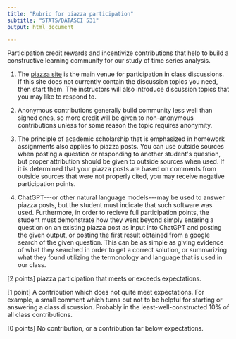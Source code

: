 ```yaml
---
title: "Rubric for piazza participation"
subtitle: "STATS/DATASCI 531"
output: html_document

---
```


Participation credit rewards and incentivize contributions that help to build a constructive learning community for our study of time series analysis.

1. The [piazza site](https://piazza.com/umich/winter2025/datascistats531) is the main venue for participation in class discussions. If this site does not currently contain the discussion topics you need, then start them. The instructors will also introduce discussion topics that you may like to respond to.

1. Anonymous contributions generally build community less well than signed ones, so more credit will be given to non-anonymous contributions unless for some reason the topic requires anonymity.

1. The principle of academic scholarship that is emphasized in homework assignments also applies to piazza posts.
You can use outside sources when posting a question or responding to another student's question, but proper attribution should be given to outside sources when used. 
If it is determined that your piazza posts are based on comments from outside sources that were not properly cited, you may receive negative participation points.

1. ChatGPT---or other natural language models---may be used to answer piazza posts, but the student must indicate that such software was used. 
Furthermore, in order to recieve full participation points, the student must demonstrate how they went beyond simply entering a question on an existing piazza post as input into ChatGPT and posting the given output, or posting the first result obtained from a google search of the given question. 
This can be as simple as giving evidence of what they searched in order to get a correct solution, or summarizing what they found utilizing the termonology and language that is used in our class. 



[2 points] piazza participation that meets or exceeds expectations.

[1 point] A contribution which does not quite meet expectations. For example, a small comment which turns out not to be helpful for starting or answering a class discussion. Probably in the least-well-constructed 10% of all class contributions.

[0 points] No contribution, or a contribution far below expectations.




